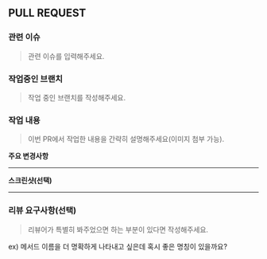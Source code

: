 ## PULL REQUEST

### 관련 이슈

> 관련 이슈를 입력해주세요.

### 작업중인 브랜치

> 작업 중인 브랜치를 작성해주세요.

### 작업 내용

> 이번 PR에서 작업한 내용을 간략히 설명해주세요(이미지 첨부 가능).

**주요 변경사항**

---      

**스크린샷(선택)**

---    
    
### 리뷰 요구사항(선택)

> 리뷰어가 특별히 봐주었으면 하는 부분이 있다면 작성해주세요.


ex) 메서드 이름을 더 명확하게 나타내고 싶은데 혹시 좋은 명칭이 있을까요?
